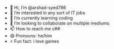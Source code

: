 - 👋 Hi, I’m @arshad-syed786
- 👀 I’m interested in any sort of IT jobs
- 🌱 I’m currently learning coding
- 💞️ I’m looking to collaborate on multiple mediums
- 📫 How to reach me c##
- 😄 Pronouns: he/him
- ⚡ Fun fact: i love games

<!---
arshad-syed786/arshad-syed786 is a ✨ special ✨ repository because its `README.md` (this file) appears on your GitHub profile.
You can click the Preview link to take a look at your changes.
--->
